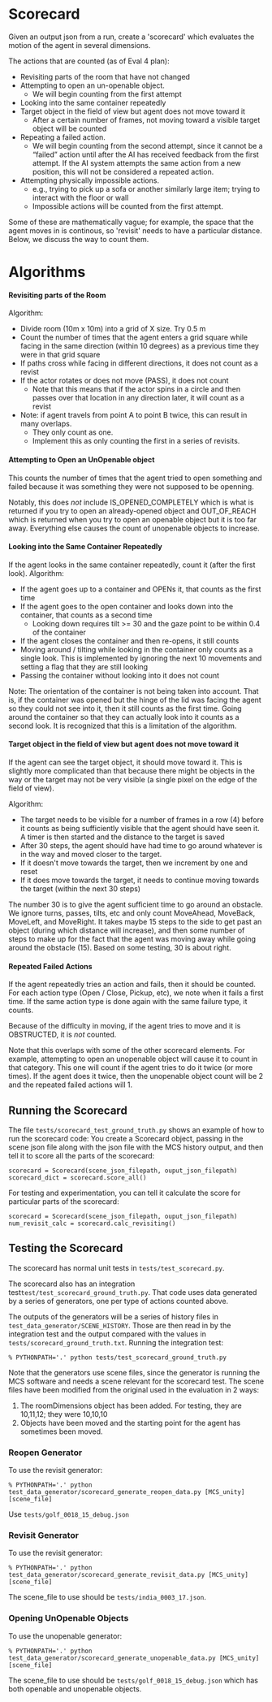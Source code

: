 
# Scorecard

Given an output json from a run, create a 'scorecard' which evaluates the motion of the
agent in several dimensions.

The actions that are counted (as of Eval 4 plan):

* Revisiting parts of the room that have not changed
* Attempting to open an un-openable object.
  * We will begin counting from the first attempt
* Looking into the same container repeatedly
* Target object in the field of view but agent does not move toward it
  * After a certain number of frames, not moving toward a visible target object will be counted
* Repeating a failed action.
  * We will begin counting from the second attempt, since it cannot be a “failed” action until after the AI has received
  feedback from the first attempt. If the AI system attempts the same action from a new position, this will not be considered a repeated action.
* Attempting physically impossible actions.
  * e.g., trying to pick up a sofa or another similarly large item; trying to interact with the floor or wall
  * Impossible actions will be counted from the first attempt.

Some of these are mathematically vague;  for example, the space that the agent moves in is continous,
so 'revisit' needs to have a particular distance.  Below, we discuss the way to count them.

# Algorithms

#### Revisiting parts of the Room

Algorithm:
* Divide room (10m x 10m) into a grid of X size.  Try 0.5 m
* Count the number of times that the agent enters a
grid square while facing in the same direction (within 10 degrees) as a
previous time they were in that grid square
* If paths cross while facing in different directions, it does not count as a revist
* If the actor rotates or does not move (PASS), it does not count
  * Note that this means that if the actor spins in a circle and then passes over
    that location in any direction later, it will count as a revist
* Note:  if agent travels from point A to point B twice, this can result in many overlaps.
  * They only count as one.
  * Implement this as only counting the first in a series of revisits.

#### Attempting to Open an UnOpenable object

This counts the number of times that the agent tried to open something
and failed because it was something they were not supposed to be
openning.

Notably, this does _not_ include IS_OPENED_COMPLETELY which is what
is returned if you try to open an already-opened object and OUT_OF_REACH
which is returned when you try to open an openable object but it is
too far away.  Everything else causes the count of unopenable objects to
increase.

#### Looking into the Same Container Repeatedly

If the agent looks in the same container repeatedly, count it (after the
first look).  Algorithm:
* If the agent goes up to a container and OPENs it, that counts as the
first time
* If the agent goes to the open container and looks down
into the container, that counts as a second time
  * Looking down requires tilt >= 30 and the gaze point to be
  within 0.4 of the container
* If the agent closes the container and then re-opens, it still counts
* Moving around / tilting while looking in the container only counts as a
single look.  This is implemented by ignoring the next 10 movements and setting
a flag that they are still looking
* Passing the container without looking into it does not count

Note:   The orientation of the container is not being taken into account.  That is,
if the container was opened but the hinge of the lid was facing the agent so
they could not see into it, then it still counts as the first time.  Going around
the container so that they can actually look into it counts as a second look.
It is recognized that this is a limitation of the algorithm.

#### Target object in the field of view but agent does not move toward it

If the agent can see the target object, it should move toward it.  This is slightly
more complicated than that because there might be objects in the way or the target may not 
be very visible (a single pixel on the edge of the field of view). 

Algorithm:
  * The target needs to be visible for a number of frames in a row (4) before it counts 
  as being sufficiently visible that the agent should have seen it.  A timer is then
  started and the distance to the target is saved   
  * After 30 steps, the agent should have had time to go around whatever is in the way
  and moved closer to the target.  
  * If it doesn't move towards the target, then we increment by one and reset
  * If it does move towards the target, it needs to continue moving towards 
  the target (within the next 30 steps)
  
The number 30 is to give the agent sufficient time to go around an obstacle. We 
ignore turns, passes, tilts, etc and only count MoveAhead, MoveBack, MoveLeft, 
and MoveRight.  It takes maybe 15 steps to the side to get past an object 
(during which distance will increase), and then some number of steps to make 
up for the fact that the agent was moving away while going around the obstacle 
(15).  Based on some testing, 30 is about right.  


#### Repeated Failed Actions

If the agent repeatedly tries an action and fails, then it should be counted.  
For each action type (Open / Close, Pickup, etc), we note when it fails a 
first time.  If the same action type is done again with the same failure 
type, it counts.  

Because of the difficulty in moving, if the agent tries to move and it is 
OBSTRUCTED, it is _not_ counted.   

Note that this overlaps with some of the other scorecard elements.  For example,
attempting to open an unopenable object will cause it to count in that category.
This one will count if the agent tries to do it twice (or more times).  If the 
agent does it twice, then the unopenable object count will be 2 and the 
repeated failed actions will 1.  


## Running the Scorecard


The file ```tests/scorecard_test_ground_truth.py``` shows an example of how to run the
scorecard code:  You create a Scorecard object, passing in the scene json file
along with the json file with the MCS history output, and then tell it to score all
the parts of the scorecard: 

```
scorecard = Scorecard(scene_json_filepath, ouput_json_filepath)
scorecard_dict = scorecard.score_all()
```

For testing and experimentation, you can tell it calculate the 
score for particular parts of the scorecard: 

```
scorecard = Scorecard(scene_json_filepath, ouput_json_filepath)
num_revisit_calc = scorecard.calc_revisiting()
```



## Testing the Scorecard

The scorecard has normal unit tests in ```tests/test_scorecard.py```.

The scorecard also has an integration test```test/test_scorecard_ground_truth.py```.   That
code uses data generated by a series of generators, one per type of actions counted
above.

The outputs of the generators will be a series of history files in
```test_data_generator/SCENE_HISTORY```.  Those are then read in by the integration
test and the output compared  with the values in
```tests/scorecard_ground_truth.txt```.  Running the integration test:

```
% PYTHONPATH='.' python tests/test_scorecard_ground_truth.py
```

Note that the generators use scene files, since the generator is running the
MCS software and needs a scene relevant for the scorecard test.  The scene files
have been modified from the original used in the evaluation in 2 ways:
1. The roomDimensions object has been added. For testing, they are 10,11,12; they were 10,10,10
1. Objects have been moved and the starting point for the agent has sometimes been
moved.

### Reopen Generator ###

To use the revisit generator:

```
% PYTHONPATH='.' python test_data_generator/scorecard_generate_reopen_data.py [MCS_unity] [scene_file]
```

Use `tests/golf_0018_15_debug.json`

### Revisit Generator ###

To use the revisit generator:

```
% PYTHONPATH='.' python test_data_generator/scorecard_generate_revisit_data.py [MCS_unity] [scene_file]
```

The scene_file to use should be `tests/india_0003_17.json`.

### Opening UnOpenable Objects

To use the unopenable generator:
```
% PYTHONPATH='.' python test_data_generator/scorecard_generate_unopenable_data.py [MCS_unity] [scene_file]
```

The scene_file to use should be `tests/golf_0018_15_debug.json` which has
both openable and unopenable objects.
